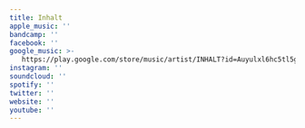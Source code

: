 ```yaml
---
title: Inhalt
apple_music: ''
bandcamp: ''
facebook: ''
google_music: >-
   https://play.google.com/store/music/artist/INHALT?id=Auyulxl6hc5tl5gicen2swj3daq
instagram: ''
soundcloud: ''
spotify: ''
twitter: ''
website: ''
youtube: ''
---
```

